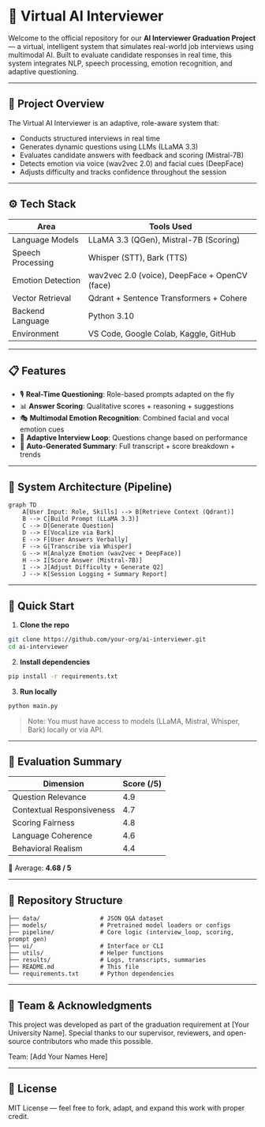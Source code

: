# 🤖 Virtual AI Interviewer

Welcome to the official repository for our **AI Interviewer Graduation Project** — a virtual, intelligent system that simulates real-world job interviews using multimodal AI. Built to evaluate candidate responses in real time, this system integrates NLP, speech processing, emotion recognition, and adaptive questioning.

---

## 📌 Project Overview

The Virtual AI Interviewer is an adaptive, role-aware system that:

* Conducts structured interviews in real time
* Generates dynamic questions using LLMs (LLaMA 3.3)
* Evaluates candidate answers with feedback and scoring (Mistral-7B)
* Detects emotion via voice (wav2vec 2.0) and facial cues (DeepFace)
* Adjusts difficulty and tracks confidence throughout the session

---

## ⚙️ Tech Stack

| Area              | Tools Used                                    |
| ----------------- | --------------------------------------------- |
| Language Models   | LLaMA 3.3 (QGen), Mistral-7B (Scoring)        |
| Speech Processing | Whisper (STT), Bark (TTS)                     |
| Emotion Detection | wav2vec 2.0 (voice), DeepFace + OpenCV (face) |
| Vector Retrieval  | Qdrant + Sentence Transformers + Cohere       |
| Backend Language  | Python 3.10                                   |
| Environment       | VS Code, Google Colab, Kaggle, GitHub         |

---

## 📋 Features

* 🎙️ **Real-Time Questioning**: Role-based prompts adapted on the fly
* 📊 **Answer Scoring**: Qualitative scores + reasoning + suggestions
* 🎭 **Multimodal Emotion Recognition**: Combined facial and vocal emotion cues
* 🔄 **Adaptive Interview Loop**: Questions change based on performance
* 📄 **Auto-Generated Summary**: Full transcript + score breakdown + trends

---

## 🧠 System Architecture (Pipeline)

```mermaid
graph TD
    A[User Input: Role, Skills] --> B[Retrieve Context (Qdrant)]
    B --> C[Build Prompt (LLaMA 3.3)]
    C --> D[Generate Question]
    D --> E[Vocalize via Bark]
    E --> F[User Answers Verbally]
    F --> G[Transcribe via Whisper]
    G --> H[Analyze Emotion (wav2vec + DeepFace)]
    H --> I[Score Answer (Mistral-7B)]
    I --> J[Adjust Difficulty + Generate Q2]
    J --> K[Session Logging + Summary Report]
```

---

## 🚀 Quick Start

1. **Clone the repo**

```bash
git clone https://github.com/your-org/ai-interviewer.git
cd ai-interviewer
```

2. **Install dependencies**

```bash
pip install -r requirements.txt
```

3. **Run locally**

```bash
python main.py
```

> Note: You must have access to models (LLaMA, Mistral, Whisper, Bark) locally or via API.

---

## 🧪 Evaluation Summary

| Dimension                 | Score (/5) |
| ------------------------- | ---------- |
| Question Relevance        | 4.9        |
| Contextual Responsiveness | 4.7        |
| Scoring Fairness          | 4.8        |
| Language Coherence        | 4.6        |
| Behavioral Realism        | 4.4        |

📌 Average: **4.68 / 5**

---

## 📂 Repository Structure

```
├── data/                 # JSON Q&A dataset
├── models/               # Pretrained model loaders or configs
├── pipeline/             # Core logic (interview_loop, scoring, prompt gen)
├── ui/                   # Interface or CLI
├── utils/                # Helper functions
├── results/              # Logs, transcripts, summaries
├── README.md             # This file
└── requirements.txt      # Python dependencies
```

---

## 📣 Team & Acknowledgments

This project was developed as part of the graduation requirement at \[Your University Name]. Special thanks to our supervisor, reviewers, and open-source contributors who made this possible.

Team: \[Add Your Names Here]

---

## 📌 License

MIT License — feel free to fork, adapt, and expand this work with proper credit.
